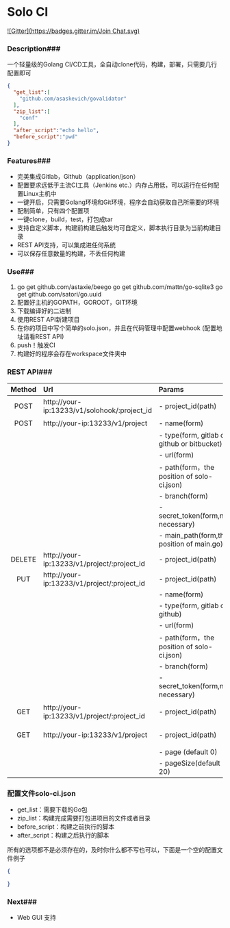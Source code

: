# Solo CI

[![Gitter](https://badges.gitter.im/Join Chat.svg)](https://gitter.im/solo-ci/Lobby)

### Description###

一个轻量级的Golang CI/CD工具，全自动clone代码，构建，部署，只需要几行配置即可

```json
{
  "get_list":[
    "github.com/asaskevich/govalidator"
  ],
  "zip_list":[
    "conf"
  ],
  "after_script":"echo hello",
  "before_script":"pwd"
}
```

### Features###

- 完美集成Gitlab，Github（application/json）
- 配置要求远低于主流CI工具（Jenkins etc.）内存占用低，可以运行在任何配置Linux主机中
- 一键开启，只需要Golang环境和Git环境，程序会自动获取自己所需要的环境
- 配制简单，只有四个配置项
- 一键clone，build，test，打包成tar
- 支持自定义脚本，构建前构建后触发均可自定义，脚本执行目录为当前构建目录
- REST API支持，可以集成进任何系统
- 可以保存任意数量的构建，不丢任何构建

### Use###

1. go get github.com/astaxie/beego  go get github.com/mattn/go-sqlite3  go get github.com/satori/go.uuid
2. 配置好主机的GOPATH，GOROOT，GIT环境 
3. 下载编译好的二进制
4. 使用REST API新建项目
5. 在你的项目中写个简单的solo.json，并且在代码管理中配置webhook (配置地址请看REST API)
6. push！触发CI
7. 构建好的程序会存在workspace文件夹中

### REST API###

| Method | Url                                      | Params                                   | Description |
| :----: | :--------------------------------------- | :--------------------------------------- | :---------- |
|  POST  | http://your-ip:13233/v1/solohook/:project_id | - project_id(path)                       | 触发Webhook   |
|  POST  | http://your-ip:13233/v1/project          | - name(form)                             | 创建项目        |
|        |                                          | - type(form, gitlab or github or bitbucket) |             |
|        |                                          | - url(form)                              |             |
|        |                                          | - path(form，the position of solo-ci.json) |             |
|        |                                          | - branch(form)                           |             |
|        |                                          | - secret_token(form,not necessary)       |             |
|        |                                          | - main_path(form,the position of main.go) |             |
| DELETE | http://your-ip:13233/v1/project/:project_id | - project_id(path)                       | 删除项目        |
|  PUT   | http://your-ip:13233/v1/project/:project_id | - project_id(path)                       | 更新项目        |
|        |                                          | - name(form)                             |             |
|        |                                          | - type(form, gitlab or github) |             |
|        |                                          | - url(form)                              |             |
|        |                                          | - path(form，the position of solo-ci.json) |             |
|        |                                          | - branch(form)                           |             |
|        |                                          | - secret_token(form,not necessary)       |             |
|  GET   | http://your-ip:13233/v1/project/:project_id | - project_id(path)                       | 获取项目信息      |
|  GET   | http://your-ip:13233/v1/project          | - project_id(path)                       | 获取项目列表      |
|        |                                          | - page (default 0)                       |             |
|        |                                          | - pageSize(default 20)                   |             |

### 配置文件solo-ci.json

- get_list：需要下载的Go包
- zip_list：构建完成需要打包进项目的文件或者目录
- before_script：构建之前执行的脚本
- after_script：构建之后执行的脚本

所有的选项都不是必须存在的，及时你什么都不写也可以，下面是一个空的配置文件例子

```json
{
  
}
```

### Next###

- Web GUI 支持